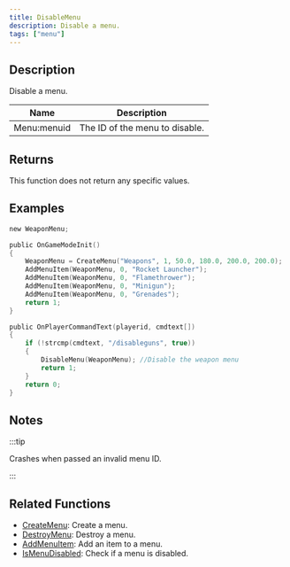 ```yaml
---
title: DisableMenu
description: Disable a menu.
tags: ["menu"]
---
```


## Description

Disable a menu.

| Name        | Description                    |
| ----------- | ------------------------------ |
| Menu:menuid | The ID of the menu to disable. |

## Returns

This function does not return any specific values.

## Examples

```c
new WeaponMenu;

public OnGameModeInit()
{
    WeaponMenu = CreateMenu("Weapons", 1, 50.0, 180.0, 200.0, 200.0);
    AddMenuItem(WeaponMenu, 0, "Rocket Launcher");
    AddMenuItem(WeaponMenu, 0, "Flamethrower");
    AddMenuItem(WeaponMenu, 0, "Minigun");
    AddMenuItem(WeaponMenu, 0, "Grenades");
    return 1;
}

public OnPlayerCommandText(playerid, cmdtext[])
{
    if (!strcmp(cmdtext, "/disableguns", true))
    {
        DisableMenu(WeaponMenu); //Disable the weapon menu
        return 1;
    }
    return 0;
}
```

## Notes

:::tip

Crashes when passed an invalid menu ID.

:::

## Related Functions

- [CreateMenu](CreateMenu): Create a menu.
- [DestroyMenu](DestroyMenu): Destroy a menu.
- [AddMenuItem](AddMenuItem): Add an item to a menu.
- [IsMenuDisabled](IsMenuDisabled): Check if a menu is disabled.
